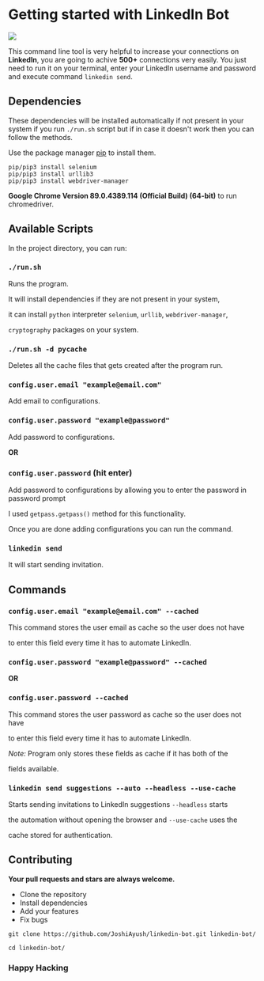 # Getting started with LinkedIn Bot

![](https://content.linkedin.com/content/dam/me/business/en-us/amp/brand-site/v2/bg/LI-Logo.svg.original.svg)

This command line tool is very helpful to increase your connections on **LinkedIn**, you are going to achive **500+** connections very easily. You just need to run it on your terminal, enter your LinkedIn username and password and execute command `linkedin send`.

## Dependencies

These dependencies will be installed automatically if not present in your system if you run `./run.sh` script but if in case it doesn't work then you can follow the methods.

Use the package manager [pip](https://pip.pypa.io/en/stable/) to install them.

```
pip/pip3 install selenium
pip/pip3 install urllib3
pip/pip3 install webdriver-manager
```

**Google Chrome Version 89.0.4389.114 (Official Build) (64-bit)** to run chromedriver.

## Available Scripts

In the project directory, you can run:

### `./run.sh`

Runs the program.

It will install dependencies if they are not present in your system,

it can install `python` interpreter `selenium`, `urllib`, `webdriver-manager`,

`cryptography` packages on your system.

### `./run.sh -d pycache`

Deletes all the cache files that gets created after the program run.

### `config.user.email "example@email.com"`

Add email to configurations.

### `config.user.password "example@password"`

Add password to configurations.

**OR**

### `config.user.password` (hit enter)

Add password to configurations by allowing you to enter the password in password prompt

I used `getpass.getpass()` method for this functionality.

Once you are done adding configurations you can run the command.

### `linkedin send`

It will start sending invitation.

## Commands

### `config.user.email "example@email.com" --cached`

This command stores the user email as cache so the user does not have

to enter this field every time it has to automate LinkedIn.

### `config.user.password "example@password" --cached`

**OR**

### `config.user.password --cached`

This command stores the user password as cache so the user does not have

to enter this field every time it has to automate LinkedIn.

_Note:_ Program only stores these fields as cache if it has both of the

fields available.

### `linkedin send suggestions --auto --headless --use-cache`

Starts sending invitations to LinkedIn suggestions `--headless` starts

the automation without opening the browser and `--use-cache` uses the

cache stored for authentication.

## Contributing

**Your pull requests and stars are always welcome.**

- Clone the repository
- Install dependencies
- Add your features
- Fix bugs

```
git clone https://github.com/JoshiAyush/linkedin-bot.git linkedin-bot/

cd linkedin-bot/
```

### Happy Hacking
